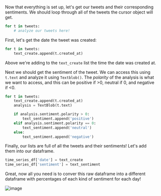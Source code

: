 <!--title={Getting the tweets for the time series dataframe}-->

Now that everything is set up, let's get our tweets and their corresponding sentiments. We should loop through all of the tweets the cursor object will get. 

```python
for t in tweets:
    # analyze our tweets here!
```

First, let's get the date the tweet was created: 

```python
for t in tweets: 
	text_create.append(t.created_at)
```

Above we're adding to the `text_create` list the time the date was created at. 

Next we should get the sentiment of the tweet. We can access this using `t.text` and analyze it using `Textblob()`.  The *polarity* of the analysis is what we want to access, and this can be positive if >0, neutral if 0, and negative if <0. 

```python
for t in tweets:
    text_create.append(t.created_at)
    analysis = TextBlob(t.text)

    if analysis.sentiment.polarity > 0:
        text_sentiment.append('positive')
    elif analysis.sentiment.polarity == 0:
        text_sentiment.append('neutral')
    else:
        text_sentiment.append('negative')
```

Finally, our lists are full of all the tweets and their sentiments! Let's add them into our dataframe. 

```python
time_series_df['date'] = text_create
time_series_df['sentiment'] = text_sentiment
```

Great, now all you need is to conver this raw dataframe into a different dataframe with percentages of each kind of sentiment for each day!

![image](https://images.pexels.com/photos/127905/pexels-photo-127905.jpeg?auto=compress&cs=tinysrgb&dpr=1&w=500)
